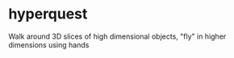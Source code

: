 # hyperquest
Walk around 3D slices of high dimensional objects, "fly" in higher dimensions using hands
